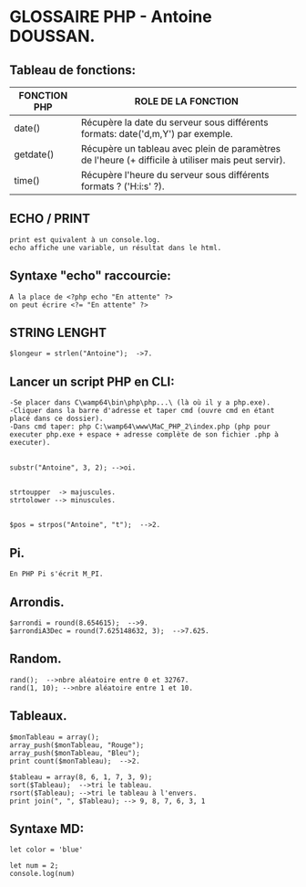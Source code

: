 # GLOSSAIRE PHP - Antoine DOUSSAN.



## Tableau de fonctions:
FONCTION PHP | ROLE DE LA FONCTION
------------ | -------------------
date() | Récupère la date du serveur sous différents formats: date('d,m,Y') par exemple.
getdate() | Récupère un tableau avec plein de paramètres de l'heure (+ difficile à utiliser mais peut servir).
time() | Récupère l'heure du serveur sous différents formats ? ('H:i:s' ?).

## ECHO / PRINT
```
print est quivalent à un console.log.
echo affiche une variable, un résultat dans le html.
```

## Syntaxe "echo" raccourcie:
```
A la place de <?php echo "En attente" ?>
on peut écrire <?= "En attente" ?>
```

## STRING LENGHT 
```
$longeur = strlen("Antoine");  ->7.
```

##  Lancer un script PHP en CLI:
```
-Se placer dans C\wamp64\bin\php\php...\ (là où il y a php.exe).
-Cliquer dans la barre d'adresse et taper cmd (ouvre cmd en étant placé dans ce dossier).
-Dans cmd taper: php C:\wamp64\www\MaC_PHP_2\index.php (php pour executer php.exe + espace + adresse complète de son fichier .php à executer).
```
##  
```
substr("Antoine", 3, 2); -->oi.
```
##  
```
strtoupper  -> majuscules.
strtolower --> minuscules.
```
##  
```
$pos = strpos("Antoine", "t");  -->2.
```
##  Pi.
```
En PHP Pi s'écrit M_PI.
```
##  Arrondis.
```
$arrondi = round(8.654615);  -->9.
$arrondiA3Dec = round(7.625148632, 3);  -->7.625.
```
##  Random.
```
rand();  -->nbre aléatoire entre 0 et 32767.
rand(1, 10); -->nbre aléatoire entre 1 et 10.
```
##  Tableaux.
```
$monTableau = array();
array_push($monTableau, "Rouge");
array_push($monTableau, "Bleu");
print count($monTableau);  -->2.

$tableau = array(8, 6, 1, 7, 3, 9);
sort($Tableau);  -->tri le tableau.
rsort($Tableau); -->tri le tableau à l'envers.
print join(", ", $Tableau); --> 9, 8, 7, 6, 3, 1
```




## Syntaxe MD:

`let color = 'blue'`

```
let num = 2;
console.log(num)
```